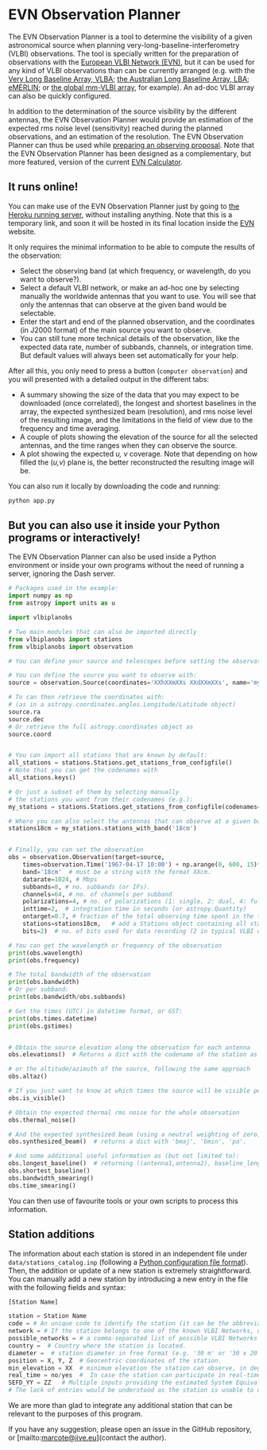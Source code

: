 # EVN Observation Planner


The EVN Observation Planner is a tool to determine the visibility of a given astronomical source when planning very-long-baseline-interferometry (VLBI) observations. The tool is specially written for the preparation of observations with the [European VLBI Network (EVN)](https://www.evlbi.org), but it can be used for any kind of VLBI observations than can be currently arranged (e.g. with the [Very Long Baseline Array, VLBA](https://public.nrao.edu/telescopes/vlba/); [the Australian Long Baseline Array, LBA](https://www.atnf.csiro.au/vlbi/overview/index.html); [eMERLIN](http://www.merlin.ac.uk/e-merlin/index.html); or [the global mm-VLBI array](https://www3.mpifr-bonn.mpg.de/div/vlbi/globalmm/), for example). An ad-doc VLBI array can also be quickly configured.

In addition to the determination of the source visibility by the different antennas, the EVN Observation Planner would provide an estimation of the expected rms noise level (sensitivity) reached during the planned observations, and an estimation of the resolution. The EVN Observation Planner can thus be used while [preparing an observing proposal](https://www.evlbi.org/using-evn).
Note that the EVN Observation Planner has been designed as a complementary, but more featured, version of the current [EVN Calculator](http://old.evlbi.org/cgi-bin/EVNcalc.pl).



## It runs online!

You can make use of the EVN Observation Planner just by going to [the Heroku running server](https://vlbi-calculator.herokuapp.com/), without installing anything. Note that this is a temporary link, and soon it will be hosted in its final location inside the [EVN](https://www.evlbi.org) website.


It only requires the minimal information to be able to compute the results of the observation:

- Select the observing band (at which frequency, or wavelength, do you want to observe?).
- Select a default VLBI network, or make an ad-hoc one by selecting manually the worldwide antennas that you want to use. You will see that only the antennas that can observe at the given band would be selectable.
- Enter the start and end of the planned observation, and the coordinates (in J2000 format) of the main source you want to observe.
- You can still tune more technical details of the observation, like the expected data rate, number of subbands, channels, or integration time. But default values will always been set automatically for your help.

After all this, you only need to press a button (`computer observation`) and you will presented with a detailed output in the different tabs:

- A summary showing the size of the data that you may expect to be downloaded (once correlated), the longest and shortest baselines in the array, the expected synthesized beam (resolution), and rms noise level of the resulting image, and the limitations in the field of view due to the frequency and time averaging.
- A couple of plots showing the elevation of the source for all the selected antennas, and the time ranges when they can observe the source.
- A plot showing the expected _u, v_ coverage. Note that depending on how filled the (_u,v_) plane is, the better reconstructed the resulting image will be.


You can also run it locally by downloading the code and running:

```bash
python app.py
```



## But you can also use it inside your Python programs or interactively!

The EVN Observation Planner can also be used inside a Python environment or inside your own programs without the need of running a server, ignoring the Dash server.


```python
# Packages used in the example:
import numpy as np
from astropy import units as u

import vlbiplanobs

# Two main modules that can also be imported directly
from vlbiplanobs import stations
from vlbiplanobs import observation

# You can define your source and telescopes before setting the observation:

# You can define the source you want to observe with:
source = observation.Source(coordinates='XXhXXmXXs XXdXXmXXs', name='my_source')

# To can then retrieve the coordinates with:
# (as in a astropy.coordinates.angles.Longitude/Latitude object)
source.ra
source.dec
# Or retrieve the full astropy.coordinates object as
source.coord


# You can import all stations that are known by default:
all_stations = stations.Stations.get_stations_from_configfile()
# Note that you can get the codenames with
all_stations.keys()

# Or just a subset of them by selecting manually
# the stations you want from their codenames (e.g.):
my_stations = stations.Stations.get_stations_from_configfile(codenames=('Ef', 'Ys', 'Wb'))

# Where you can also select the antennas that can observe at a given band:
stations18cm = my_stations.stations_with_band('18cm')


# Finally, you can set the observation
obs = observation.Observation(target=source,
    times=observation.Time('1967-04-17 10:00') + np.arange(0, 600, 15)*u.min),  # list of times covering the observation.
    band='18cm'  # must be a string with the format XXcm.
    datarate=1024, # Mbps
    subbands=8, # no. subbands (or IFs).
    channels=64, # no. of channels per subband
    polarizations=4, # no. of polarizations (1: single, 2: dual, 4: full polarization)
    inttime=2,  # integration time in seconds (or astropy.Quantity)
    ontarget=0.7, # fraction of the total observing time spent in the target source (affects to the estimated noise level)
    stations=stations18cm,   # add a Stations object containing all stations that will observe
    bits=2)  # no. of bits used for data recording (2 in typical VLBI observations)

# You can get the wavelength or frequency of the observation
print(obs.wavelength)
print(obs.frequency)

# The total bandwidth of the observation
print(obs.bandwidth)
# Or per subband:
print(obs.bandwidth/obs.subbands)

# Get the times (UTC) in datetime format, or GST:
print(obs.times.datetime)
print(obs.gstimes)


# Obtain the source elevation along the observation for each antenna
obs.elevations()  # Returns a dict with the codename of the station as key and an numpy.array with the elevations as value.

# or the altitude/azimuth of the source, following the same approach
obs.altaz()

# If you just want to know at which times the source will be visible per station:
obs.is_visible()

# Obtain the expected thermal rms noise for the whole observation
obs.thermal_noise()

# And the expected synthesized beam (using a neutral weighting of zero)
obs.synthesized_beam()  # returns a dict with 'bmaj', 'bmin', 'pa'.

# And some additional useful information as (but not limited to):
obs.longest_baseline()  # returning ((antenna1,antenna2), baseline_length)
obs.shortest_baseline()
obs.bandwidth_smearing()
obs.time_smearing()

```

You can then use of favourite tools or your own scripts to process this information.



## Station additions

The information about each station is stored in an independent file under `data/stations_catalog.inp` (following a [Python configuration file format](https://docs.python.org/3/library/configparser.html)). Then, the addition or update of a new station is extremely straightforward. You can manually add a new station by introducing a new entry in the file with the following fields and syntax:

```python
[Station Name]

station = Station Name
code = # An unique code to identify the station (it can be the abbreviation of the full station name).
network = # If the station belongs to one of the known VLBI Networks, or 'Other' otherwise.
possible_networks = # a comma-separated list of possible VLBI Networks that the station can join to observe.
country =  # Country where the station is located.
diameter =  # station diameter in free format (e.g. '30 m' or '30 x 20 m' is often used for the case of interferometers composed of 30 20-m antennas).
position = X, Y, Z  # Geocentric coordinates of the station.
min_elevation = XX  # minimum elevation the station can observe, in degrees. By default it is 10 deg if not specified.
real_time = no/yes  #  In case the station can participate in real-time correlation observations (e.g. e-EVN). By default 'no'.
SEFD_YY = ZZ   # Multiple inputs providing the estimated System Equivalent Flux Density (SEFD) of the station (ZZ measured in Jy) at the observing wavelength YY in cm. There should be one entry per observing band.
# The lack of entries would be understood as the station is unable to observe at such band.
```


We are more than glad to integrate any additional station that can be relevant to the purposes of this program.

If you have any suggestion, please open an issue in the GitHub repository, or [mailto:marcote@jive.eu](contact the author).


